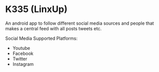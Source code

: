 # K335 (LinxUp)

An android app to follow different social media sources and people that makes a central feed with all posts tweets etc.

Social Media Supported Platforms:
  - Youtube
  - Facebook
  - Twitter
  - Instagram
